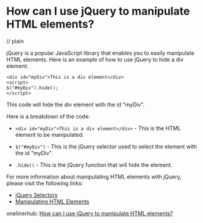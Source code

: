 # How can I use jQuery to manipulate HTML elements?
// plain

jQuery is a popular JavaScript library that enables you to easily manipulate HTML elements. Here is an example of how to use jQuery to hide a div element:

```
<div id="myDiv">This is a div element</div>
<script>
$("#myDiv").hide();
</script>
```

This code will hide the div element with the id "myDiv".

Here is a breakdown of the code:

* `<div id="myDiv">This is a div element</div>` - This is the HTML element to be manipulated.

* `$("#myDiv")` - This is the jQuery selector used to select the element with the id "myDiv".

* `.hide()` - This is the jQuery function that will hide the element.

For more information about manipulating HTML elements with jQuery, please visit the following links:

* [jQuery Selectors](https://api.jquery.com/category/selectors/)
* [Manipulating HTML Elements](https://www.w3schools.com/jquery/jquery_dom_manipulation.asp)

onelinerhub: [How can I use jQuery to manipulate HTML elements?](https://onelinerhub.com/jquery/how-can-i-use-jquery-to-manipulate-html-elements)